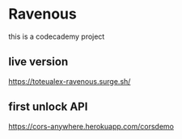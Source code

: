 # Ravenous
this is a codecademy project
## live version
https://toteualex-ravenous.surge.sh/

## first unlock API 
https://cors-anywhere.herokuapp.com/corsdemo